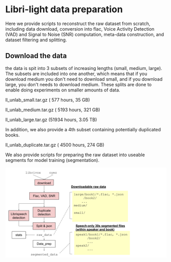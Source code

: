 # Libri-light data preparation



Here we provide scripts to reconstruct the raw dataset from scratch, including data download, conversion into flac,
Voice Activity Detection (VAD) and Signal to Noise (SNR) computation,
meta-data construction, and dataset filtering and splitting.

## Download the data

the data is spit into 3 subsets of increasing lengths (small, medium, large). The subsets are included into one another, which means that if you download medium you don't need to download small, and if you download large, you don't needs to download medium. These splits are done to enable doing experiments on smaller amounts of data. 

   ll_unlab_small.tar.gz  (  577 hours,  35 GB)
   
   ll_unlab_medium.tar.gz ( 5193 hours, 321 GB)
   
   ll_unlab_large.tar.gz  (51934 hours, 3.05 TB)
    
In addition, we also provide a 4th subset containing potentially duplicated books.

   ll_unlab_duplicate.tar.gz  ( 4500 hours,  274 GB)


We also provide scripts for preparing the raw dataset into useable segments for model training (segmentation).


![pipeline](data_preparation_pipeline.svg)
